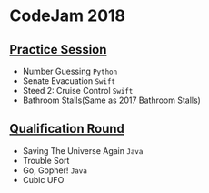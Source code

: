 # CodeJam 2018

## [Practice Session](https://codingcompetitions.withgoogle.com/codejam/round/0000000000000130)
- Number Guessing `Python`
- Senate Evacuation `Swift`
- Steed 2: Cruise Control `Swift`
- Bathroom Stalls(Same as 2017 Bathroom Stalls)

## [Qualification Round](https://codingcompetitions.withgoogle.com/codejam/round/00000000000000cb)
- Saving The Universe Again `Java`
- Trouble Sort
- Go, Gopher! `Java`
- Cubic UFO

